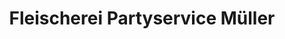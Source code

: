 ---
title: "Fleischerei Partyservice Müller"
url: /ilsede/fleischerei-partyservice-mueller-weststrasse/
shop: Metzgerei
---
